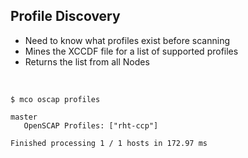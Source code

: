 ## Profile Discovery

* Need to know what profiles exist before scanning
* Mines the XCCDF file for a list of supported profiles
* Returns the list from all Nodes

<br/>

```shell
$ mco oscap profiles
```

```shell
master
   OpenSCAP Profiles: ["rht-ccp"]

Finished processing 1 / 1 hosts in 172.97 ms
```

 <!-- .element: class="fragment" -->

